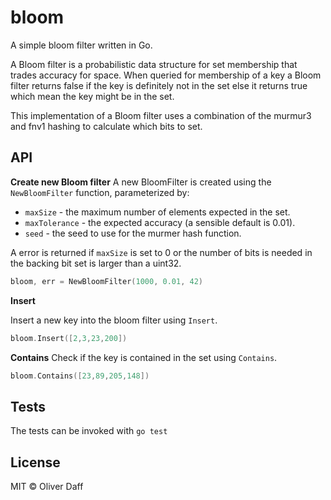 # bloom

A simple bloom filter written in Go. 

A Bloom filter is a probabilistic data structure for set membership
that trades accuracy for space.  When queried for membership of a key a Bloom filter returns false if the key is definitely not in the set else it returns true which mean the key might be in the set.

This implementation of a Bloom filter uses a combination of the
murmur3 and fnv1 hashing to calculate which bits to set.

## API

__Create new Bloom filter__
A new BloomFilter is created using the `NewBloomFilter` function,
parameterized by:
*   `maxSize` - the maximum number of elements expected in the set.
*   `maxTolerance` - the expected accuracy (a sensible default is 0.01).
*   `seed` - the seed to use for the murmer hash function.

A error is returned if `maxSize` is set to 0 or the number of bits is needed in the backing bit set is larger than a uint32.
```go
bloom, err = NewBloomFilter(1000, 0.01, 42)
```

__Insert__

Insert a new key into the bloom filter using `Insert`.
```go
bloom.Insert([2,3,23,200])
```

__Contains__
Check if the key is contained in the set using `Contains`.

```go
bloom.Contains([23,89,205,148])
```



## Tests
The tests can be invoked with `go test`

## License
MIT © Oliver Daff